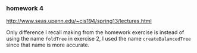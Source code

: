 ### homework 4

http://www.seas.upenn.edu/~cis194/spring13/lectures.html

Only difference I recall making from the homework exercise is instead of using the name `foldTree` in exercise 2, I used the name `createBalancedTree` since that name is more accurate.
